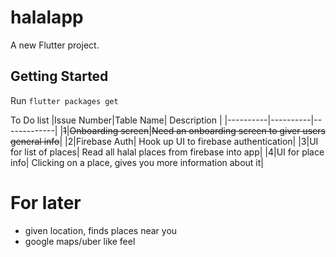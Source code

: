 # halalapp

A new Flutter project.

## Getting Started

Run 
`flutter packages get`

To Do list
|Issue Number|Table Name| Description |
|----------|----------|-------------|
|~~1~~|~~Onboarding screen~~|~~Need an onboarding screen to giver users general info~~|
|2|Firebase Auth| Hook up UI to firebase authentication|
|3|UI for list of places| Read all halal places from firebase into app|
|4|UI for place info| Clicking on a place, gives you more information about it|



# For later
- given location, finds places near you
- google maps/uber like feel
